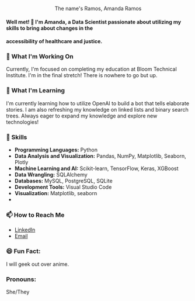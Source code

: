 <p align="center">The name's Ramos, Amanda Ramos</p>

#### Well met! 👋 I'm Amanda, a Data Scientist passionate about utilizing my skills to bring about changes in the
#### accessibility of healthcare and justice.

### 🔭 What I'm Working On

Currently, I'm focused on completing my education at Bloom Technical Institute. 
I'm in the final stretch! There is nowhere to go but up. 

### 🌱 What I'm Learning

I'm currently learning how to utilize OpenAI to build a bot that tells elaborate stories. I am also refreshing my knowledge on
linked lists and binary search trees. Always eager to expand my knowledge and explore new technologies!

### 💼 Skills

- **Programming Languages:**
             Python
- **Data Analysis and Visualization:**
             Pandas, NumPy, Matplotlib, Seaborn, Plotly
- **Machine Learning and AI:**
             Scikit-learn, TensorFlow, Keras, XGBoost
- **Data Wrangling:**
             SQLAlchemy
- **Databases:**
             MySQL, PostgreSQL, SQLite
- **Development Tools:**
             Visual Studio Code
- **Visualization:**
             Matplotlib, seaborn
-
### 📫 How to Reach Me

- [LinkedIn](www.linkedin.com/in/ajramos202)
- [Email](ajramos202@gmail.com)

### 😄 Fun Fact:
I will geek out over anime. 

### Pronouns:
She/They

<!--
**ajramos202/ajramos202** is a ✨ _special_ ✨ repository because its `README.md` (this file) appears on your GitHub profile.

Here are some ideas to get you started:

- 🔭 I’m currently working on ...
- 🌱 I’m currently learning ...
- 👯 I’m looking to collaborate on ...
- 🤔 I’m looking for help with ...
- 💬 Ask me about ...
- 📫 How to reach me: ...
- 😄 Pronouns: ...
- ⚡ Fun fact: ...
-->
